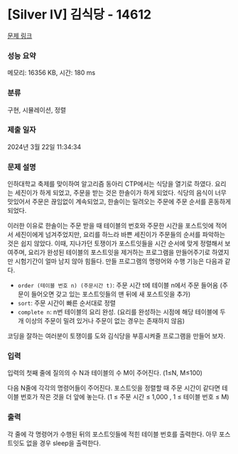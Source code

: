 # [Silver IV] 김식당 - 14612 

[문제 링크](https://www.acmicpc.net/problem/14612) 

### 성능 요약

메모리: 16356 KB, 시간: 180 ms

### 분류

구현, 시뮬레이션, 정렬

### 제출 일자

2024년 3월 22일 11:34:34

### 문제 설명

<p dir="ltr">인하대학교 축제를 맞이하여 알고리즘 동아리 CTP에서는 식당을 열기로 하였다. 요리는 세진이가 하게 되었고, 주문을 받는 것은 한솔이가 하게 되었다. 식당의 음식이 너무 맛있어서 주문은 끊임없이 계속되었고, 한솔이는 밀려오는 주문에 주문 순서를 혼동하게 되었다.</p>

<p dir="ltr">이러한 이유로 한솔이는 주문 받을 때 테이블의 번호와 주문한 시간을 포스트잇에 적어서 세진이에게 넘겨주었지만, 요리를 하느라 바쁜 세진이가 주문들의 순서를 파악하는 것은 쉽지 않았다. 이때, 지나가던 토쟁이가 포스트잇들을 시간 순서에 맞게 정렬해서 보여주며, 요리가 완성된 테이블의 포스트잇을 제거하는 프로그램을 만들어주기로 하였지만 시험기간이 얼마 남지 않아 힘들다. 만들 프로그램의 명령어와 수행 기능은 다음과 같다.</p>

<ul dir="ltr">
	<li><code>order (테이블 번호 n) (주문시간 t)</code>: 주문 시간 t에 테이블 n에서 주문 들어옴 (주문이 들어오면 갖고 있는 포스트잇들의 맨 뒤에 새 포스트잇을 추가)</li>
	<li><code>sort</code>: 주문 시간이 빠른 순서대로 정렬</li>
	<li><code>complete n</code>: n번 테이블의 요리 완성. (요리를 완성하는 시점에 해당 테이블에 두 개 이상의 주문이 밀려 있거나 주문이 없는 경우는 존재하지 않음)</li>
</ul>

<p>코딩을 잘하는 여러분이 토쟁이를 도와 김식당을 부흥시켜줄 프로그램을 만들어 보자.</p>

### 입력 

 <p dir="ltr">입력의 첫째 줄에 질의의 수 N과 테이블의 수 M이 주어진다. (1≤N, M≤100)</p>

<p>다음 N줄에 각각의 명령어들이 주어진다. 포스트잇을 정렬할 때 주문 시간이 같다면 테이블 번호가 작은 것을 더 앞에 놓는다. (1 ≤ 주문 시간 ≤ 1,000 , 1 ≤ 테이블 번호 ≤ M)</p>

### 출력 

 <p>각 줄에 각 명령어가 수행된 뒤의 포스트잇들에 적힌 테이블 번호를 출력한다. 아무 포스트잇도 없을 경우 sleep을 출력한다.</p>

